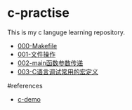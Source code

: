 # c-practise
This is my c languge learning repository.
* [000-Makefile](https://github.com/sunzhongmeng/c-practise/tree/master/000.makefile)
* [001-文件操作](https://github.com/sunzhongmeng/c-practise/tree/master/001.file_operate)
* [002-main函数参数传递](https://github.com/sunzhongmeng/c-practise/tree/master/002.main_function)
* [003-C语言调试常用的宏定义](https://github.com/sunzhongmeng/c-practise/tree/master/003.debug_macro_definitions)

#references
* [c-demo](https://github.com/c-demo)
